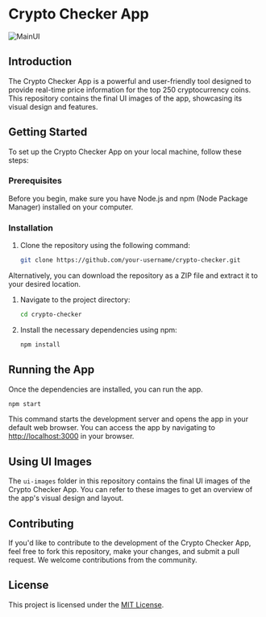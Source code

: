 # Crypto Checker App

![MainUI](https://github.com/CurlyRishabh/Project/assets/60700573/fe897012-42ad-4f6b-8c50-910fb638c839)

## Introduction

The Crypto Checker App is a powerful and user-friendly tool designed to provide real-time price information for the top 250 cryptocurrency coins. This repository contains the final UI images of the app, showcasing its visual design and features.

## Getting Started

To set up the Crypto Checker App on your local machine, follow these steps:

### Prerequisites

Before you begin, make sure you have Node.js and npm (Node Package Manager) installed on your computer.

### Installation

1. Clone the repository using the following command:

   ```bash
   git clone https://github.com/your-username/crypto-checker.git
   ```
Alternatively, you can download the repository as a ZIP file and extract it to your desired location.
1. Navigate to the project directory:
    ```bash
    cd crypto-checker
    ```
2. Install the necessary dependencies using npm:

    ```bash
    npm install
    ```
## Running the App

Once the dependencies are installed, you can run the app. 
```bash
npm start
```
This command starts the development server and opens the app in your default web browser. You can access the app by navigating to [http://localhost:3000](http://localhost:3000) in your browser.

## Using UI Images

The `ui-images` folder in this repository contains the final UI images of the Crypto Checker App. You can refer to these images to get an overview of the app's visual design and layout.

## Contributing

If you'd like to contribute to the development of the Crypto Checker App, feel free to fork this repository, make your changes, and submit a pull request. We welcome contributions from the community.

## License

This project is licensed under the [MIT License](LICENSE).
